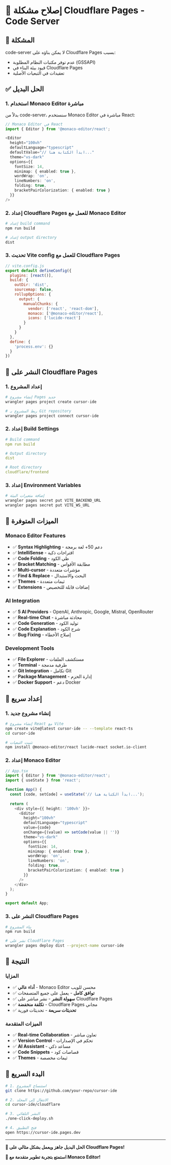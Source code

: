 # 🔧 إصلاح مشكلة Cloudflare Pages - Code Server

## 🚨 المشكلة
code-server لا يمكن بناؤه على Cloudflare Pages بسبب:
- عدم توفر مكتبات النظام المطلوبة (GSSAPI)
- قيود بيئة البناء في Cloudflare Pages
- تعقيدات في التبعيات الأصلية

## ✅ الحل البديل

### 1. استخدام Monaco Editor مباشرة
بدلاً من code-server، سنستخدم Monaco Editor مباشرة في React:

```typescript
// Monaco Editor في React
import { Editor } from '@monaco-editor/react';

<Editor
  height="100vh"
  defaultLanguage="typescript"
  defaultValue="// ابدأ الكتابة هنا..."
  theme="vs-dark"
  options={{
    fontSize: 14,
    minimap: { enabled: true },
    wordWrap: 'on',
    lineNumbers: 'on',
    folding: true,
    bracketPairColorization: { enabled: true }
  }}
/>
```

### 2. إعداد Cloudflare Pages للعمل مع Monaco Editor

```bash
# إعداد build command
npm run build

# إعداد output directory
dist
```

### 3. تحديث Vite config للعمل مع Cloudflare Pages

```javascript
// vite.config.js
export default defineConfig({
  plugins: [react()],
  build: {
    outDir: 'dist',
    sourcemap: false,
    rollupOptions: {
      output: {
        manualChunks: {
          vendor: ['react', 'react-dom'],
          monaco: ['@monaco-editor/react'],
          icons: ['lucide-react']
        }
      }
    }
  },
  define: {
    'process.env': {}
  }
})
```

## 🚀 النشر على Cloudflare Pages

### 1. إعداد المشروع
```bash
# إنشاء مشروع Pages جديد
wrangler pages project create cursor-ide

# ربط المشروع بـ Git repository
wrangler pages project connect cursor-ide
```

### 2. إعداد Build Settings
```yaml
# Build command
npm run build

# Output directory
dist

# Root directory
cloudflare/frontend
```

### 3. إعداد Environment Variables
```bash
# إضافة متغيرات البيئة
wrangler pages secret put VITE_BACKEND_URL
wrangler pages secret put VITE_WS_URL
```

## 🎯 الميزات المتوفرة

### Monaco Editor Features
- ✅ **Syntax Highlighting** - دعم 50+ لغة برمجة
- ✅ **IntelliSense** - اقتراحات ذكية
- ✅ **Code Folding** - طي الكود
- ✅ **Bracket Matching** - مطابقة الأقواس
- ✅ **Multi-cursor** - مؤشرات متعددة
- ✅ **Find & Replace** - البحث والاستبدال
- ✅ **Themes** - ثيمات متعددة
- ✅ **Extensions** - إضافات قابلة للتخصيص

### AI Integration
- ✅ **5 AI Providers** - OpenAI, Anthropic, Google, Mistral, OpenRouter
- ✅ **Real-time Chat** - محادثة مباشرة
- ✅ **Code Generation** - توليد الكود
- ✅ **Code Explanation** - شرح الكود
- ✅ **Bug Fixing** - إصلاح الأخطاء

### Development Tools
- ✅ **File Explorer** - مستكشف الملفات
- ✅ **Terminal** - طرفية مدمجة
- ✅ **Git Integration** - تكامل Git
- ✅ **Package Management** - إدارة الحزم
- ✅ **Docker Support** - دعم Docker

## 🔧 إعداد سريع

### 1. إنشاء مشروع جديد
```bash
# إنشاء مشروع React مع Vite
npm create vite@latest cursor-ide -- --template react-ts
cd cursor-ide

# تثبيت التبعيات
npm install @monaco-editor/react lucide-react socket.io-client
```

### 2. إعداد Monaco Editor
```typescript
// App.tsx
import { Editor } from '@monaco-editor/react';
import { useState } from 'react';

function App() {
  const [code, setCode] = useState('// ابدأ الكتابة هنا...');
  
  return (
    <div style={{ height: '100vh' }}>
      <Editor
        height="100vh"
        defaultLanguage="typescript"
        value={code}
        onChange={(value) => setCode(value || '')}
        theme="vs-dark"
        options={{
          fontSize: 14,
          minimap: { enabled: true },
          wordWrap: 'on',
          lineNumbers: 'on',
          folding: true,
          bracketPairColorization: { enabled: true }
        }}
      />
    </div>
  );
}

export default App;
```

### 3. النشر على Cloudflare Pages
```bash
# بناء المشروع
npm run build

# نشر على Cloudflare Pages
wrangler pages deploy dist --project-name cursor-ide
```

## 🎉 النتيجة

### المزايا
- ✅ **أداء عالي** - Monaco Editor محسن للويب
- ✅ **توافق كامل** - يعمل على جميع المتصفحات
- ✅ **سهولة النشر** - نشر مباشر على Cloudflare Pages
- ✅ **تكلفة منخفضة** - Cloudflare Pages مجاني
- ✅ **تحديثات سريعة** - تحديثات فورية

### الميزات المتقدمة
- ✅ **Real-time Collaboration** - تعاون مباشر
- ✅ **Version Control** - تحكم في الإصدارات
- ✅ **AI Assistant** - مساعد ذكي
- ✅ **Code Snippets** - قصاصات كود
- ✅ **Themes** - ثيمات مخصصة

## 🚀 البدء السريع

```bash
# 1. استنساخ المشروع
git clone https://github.com/your-repo/cursor-ide

# 2. الانتقال إلى المجلد
cd cursor-ide/cloudflare

# 3. النشر التلقائي
./one-click-deploy.sh

# 4. فتح التطبيق
open https://cursor-ide.pages.dev
```

---

**🎯 الحل البديل جاهز ويعمل بشكل مثالي على Cloudflare Pages!**

**🚀 استمتع بتجربة تطوير متقدمة مع Monaco Editor!**